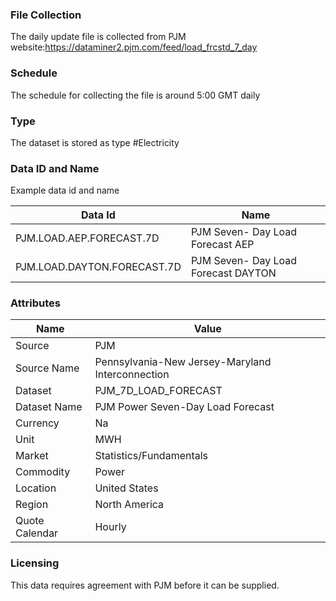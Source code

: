 ### File Collection

The daily update file is collected from PJM website:https://dataminer2.pjm.com/feed/load_frcstd_7_day

### Schedule

The schedule for collecting the file is around 5:00 GMT daily

### Type

The dataset is stored as type #Electricity

### Data ID and Name

Example data id and name

|**Data Id**|**Name**|
|-|-|
|PJM.LOAD.AEP.FORECAST.7D|PJM Seven- Day Load Forecast AEP|
|PJM.LOAD.DAYTON.FORECAST.7D|PJM Seven- Day Load Forecast DAYTON|

### Attributes

|Name|Value|
|-|-|
|Source|PJM|
|Source Name|Pennsylvania-New Jersey-Maryland Interconnection|
|Dataset|PJM_7D_LOAD_FORECAST|
|Dataset Name|PJM Power Seven-Day Load Forecast|
|Currency|Na|
|Unit|MWH|
|Market|Statistics/Fundamentals|
|Commodity|Power|
|Location|United States|
|Region|North America|
|Quote Calendar|Hourly|

### Licensing

This data requires agreement with PJM before it can be supplied.
